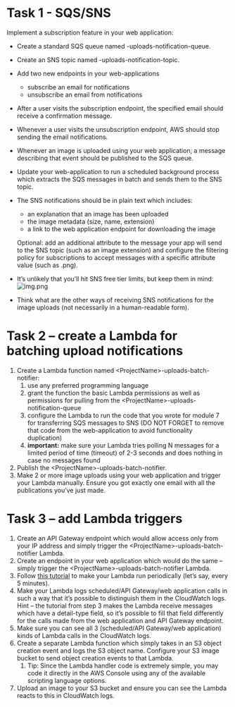 Task 1 - SQS/SNS
================
Implement a subscription feature in your web application:
* Create a standard SQS queue named <ProjectName>-uploads-notification-queue.
* Create an SNS topic named <ProjectName>-uploads-notification-topic.
* Add two new endpoints in your web-applications
  * subscribe an email for notifications
  * unsubscribe an email from notifications
* After a user visits the subscription endpoint, the specified email should receive a confirmation message.
* Whenever a user visits the unsubscription endpoint, AWS should stop sending the email notifications.
* Whenever an image is uploaded using your web application, a message describing that event should be published to the SQS queue.
* Update your web-application to run a scheduled background process which extracts the SQS messages in batch and sends them to the SNS topic.
* The SNS notifications should be in plain text which includes:
  * an explanation that an image has been uploaded
  * the image metadata (size, name, extension)
  * a link to the web application endpoint for downloading the image

  Optional: add an additional attribute to the message your app will send to the SNS topic (such as an image extension) and configure the filtering policy for subscriptions to accept messages with a specific attribute value (such as .png).
* It’s unlikely that you’ll hit SNS free tier limits, but keep them in mind:
  ![img.png](images/img.png)
* Think what are the other ways of receiving SNS notifications for the image uploads (not necessarily in a human-readable form).

Task 2 – create a Lambda for batching upload notifications
==========================================================
1. Create a Lambda function named \<ProjectName>-uploads-batch-notifier:
   1. use any preferred programming language
   2. grant the function the basic Lambda permissions as well as permissions for pulling from the \<ProjectName>-uploads-notification-queue
   3. configure the Lambda to run the code that you wrote for module 7 for transferring SQS messages to SNS (DO NOT FORGET to remove that code from the web-application to avoid functionality duplication)
   4. **important:** make sure your Lambda tries polling N messages for a limited period of time (timeout) of 2-3 seconds and does nothing in case no messages found
2. Publish the \<ProjectName>-uploads-batch-notifier.
3. Make 2 or more image uploads using your web application and trigger your Lambda manually. Ensure you got exactly one email with all the publications you’ve just made.

Task 3 – add Lambda triggers
============================
1. Create an API Gateway endpoint which would allow access only from your IP address and simply trigger the \<ProjectName>-uploads-batch-notifier Lambda.
2. Create an endpoint in your web application which would do the same – simply trigger the \<ProjectName>-uploads-batch-notifier Lambda.
3. Follow [this tutorial](https://docs.aws.amazon.com/AmazonCloudWatch/latest/events/RunLambdaSchedule.html) to make your Lambda run periodically (let’s say, every 5 minutes).
4. Make your Lambda logs scheduled/API Gateway/web application calls in such a way that it’s possible to distinguish them in the CloudWatch logs. Hint – the tutorial from step 3 makes the Lambda receive messages which have a detail-type field, so it’s possible to fill that field differently for the calls made from the web application and API Gateway endpoint.
5. Make sure you can see all 3 (scheduled/API Gateway/web application) kinds of Lambda calls in the CloudWatch logs.
6. Create a separate Lambda function which simply takes in an S3 object creation event and logs the S3 object name. Configure your S3 image bucket to send object creation events to that Lambda.
   1. Tip: Since the Lambda handler code is extremely simple, you may code it directly in the AWS Console using any of the available scripting language options.
7. Upload an image to your S3 bucket and ensure you can see the Lambda reacts to this in CloudWatch logs.
